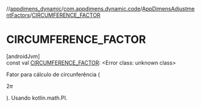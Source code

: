 //[appdimens_dynamic](../../../index.md)/[com.appdimens.dynamic.code](../index.md)/[AppDimensAdjustmentFactors](index.md)/[CIRCUMFERENCE_FACTOR](-c-i-r-c-u-m-f-e-r-e-n-c-e_-f-a-c-t-o-r.md)

# CIRCUMFERENCE_FACTOR

[androidJvm]\
const val [CIRCUMFERENCE_FACTOR](-c-i-r-c-u-m-f-e-r-e-n-c-e_-f-a-c-t-o-r.md): &lt;Error class: unknown class&gt;

Fator para cálculo de circunferência (

$2\pi$

). Usando kotlin.math.PI.